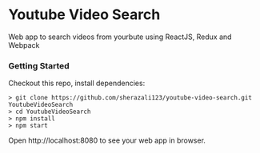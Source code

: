 # Youtube Video Search

Web app to search videos from yourbute using ReactJS, Redux and Webpack

### Getting Started

Checkout this repo, install dependencies:

```
> git clone https://github.com/sherazali123/youtube-video-search.git YoutubeVideoSearch
> cd YoutubeVideoSearch
> npm install
> npm start
```
Open http://localhost:8080 to see your web app in browser.

